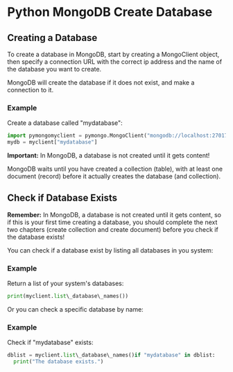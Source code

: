 
Python MongoDB Create Database
==============================


Creating a Database
-------------------


To create a database in MongoDB, start by creating a MongoClient object, then specify a connection URL with the 
correct ip address and the name of the database you want to create.


MongoDB will create the database if it does not exist, and make a connection 
to it.



### Example


Create a database called "mydatabase":



```python
import pymongomyclient = pymongo.MongoClient("mongodb://localhost:27017/")
mydb = myclient["mydatabase"]
```



**Important:** In MongoDB, a database is not created until it 
 gets content!



MongoDB waits until you have created a collection (table), with at least one document (record) before it actually creates the database (and collection).


Check if Database Exists
------------------------



**Remember:** In MongoDB, a database is not created until it 
 gets content, so if this is your first time creating a database, you should 
 complete the next two chapters (create collection and create document) before 
 you check if the database exists!



You can check if a database exist by listing all databases in you system:



### Example


Return a list of your system's databases:



```python
print(myclient.list\_database\_names())
```


Or you can check a specific database by name:



### Example


Check if "mydatabase" exists:



```python
dblist = myclient.list\_database\_names()if "mydatabase" in dblist:  
  print("The database exists.")
```


